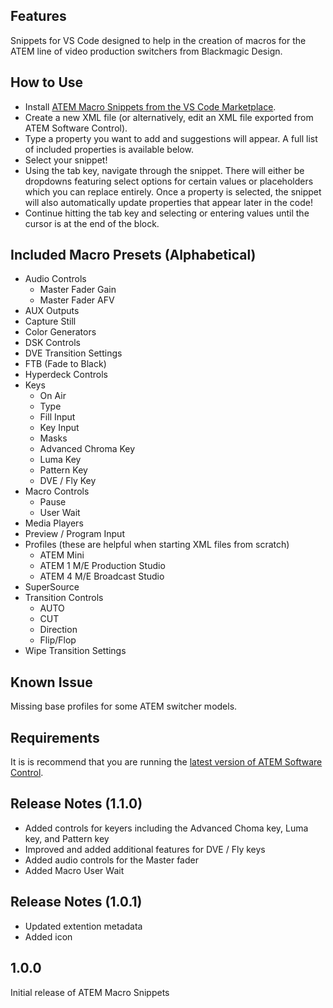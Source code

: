 ## Features

Snippets for VS Code designed to help in the creation of macros for the ATEM line of video production switchers from Blackmagic Design.

## How to Use

* Install [ATEM Macro Snippets from the VS Code Marketplace](https://marketplace.visualstudio.com/items?itemName=bryceseifert.atem-macro-snippets&ssr=false#review-details).
* Create a new XML file (or alternatively, edit an XML file exported from ATEM Software Control).
* Type a property you want to add and suggestions will appear. A full list of included properties is available below.
* Select your snippet!
* Using the tab key, navigate through the snippet. There will either be dropdowns featuring select options for certain values or placeholders which you can replace entirely. Once a property is selected, the snippet will also automatically update properties that appear later in the code!
* Continue hitting the tab key and selecting or entering values until the cursor is at the end of the block.

## Included Macro Presets (Alphabetical)

* Audio Controls
    * Master Fader Gain
    * Master Fader AFV
* AUX Outputs
* Capture Still
* Color Generators
* DSK Controls
* DVE Transition Settings
* FTB (Fade to Black)
* Hyperdeck Controls
* Keys
    * On Air
    * Type
    * Fill Input
    * Key Input
    * Masks
    * Advanced Chroma Key
    * Luma Key
    * Pattern Key
    * DVE / Fly Key
* Macro Controls
    * Pause
    * User Wait
* Media Players
* Preview / Program Input
* Profiles (these are helpful when starting XML files from scratch)
    * ATEM Mini
    * ATEM 1 M/E Production Studio
    * ATEM 4 M/E Broadcast Studio
* SuperSource
* Transition Controls
    * AUTO
    * CUT
    * Direction
    * Flip/Flop
* Wipe Transition Settings

## Known Issue

Missing base profiles for some ATEM switcher models.

## Requirements

It is is recommend that you are running the [latest version of ATEM Software Control](https://www.blackmagicdesign.com/support/family/atem-live-production-switchers).

## Release Notes (1.1.0)

* Added controls for keyers including the Advanced Choma key, Luma key, and Pattern key
* Improved and added additional features for DVE / Fly keys
* Added audio controls for the Master fader
* Added Macro User Wait

## Release Notes (1.0.1)

* Updated extention metadata
* Added icon

## 1.0.0

Initial release of ATEM Macro Snippets
